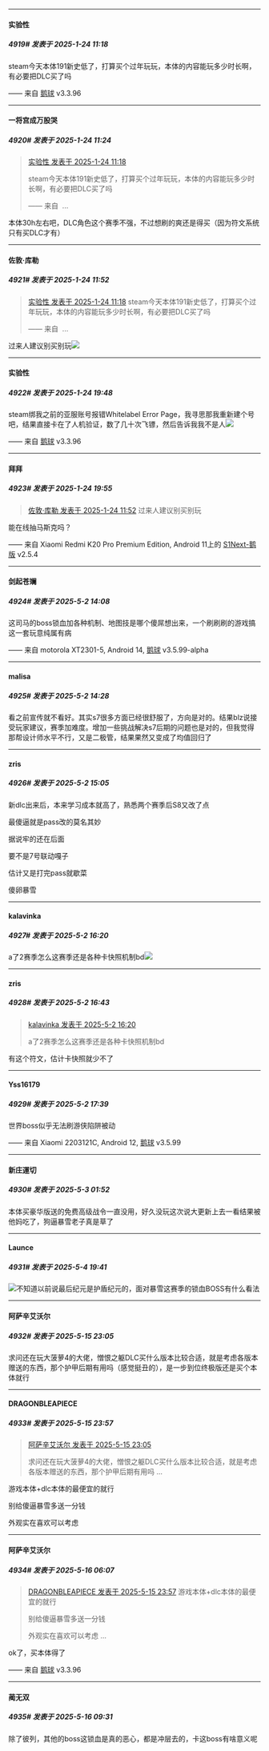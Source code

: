 ﻿
*****

####  实验性  
##### 4919#       发表于 2025-1-24 11:18

steam今天本体191新史低了，打算买个过年玩玩，本体的内容能玩多少时长啊，有必要把DLC买了吗

—— 来自 [鹅球](https://www.pgyer.com/GcUxKd4w) v3.3.96


*****

####  一将宫成万股哭  
##### 4920#       发表于 2025-1-24 11:24

<blockquote><a href="httphttps://bbs.saraba1st.com/2b/forum.php?mod=redirect&amp;goto=findpost&amp;pid=67265064&amp;ptid=2109067" target="_blank">实验性 发表于 2025-1-24 11:18</a>

steam今天本体191新史低了，打算买个过年玩玩，本体的内容能玩多少时长啊，有必要把DLC买了吗

—— 来自  ...</blockquote>
本体30h左右吧，DLC角色这个赛季不强，不过想刷的爽还是得买（因为符文系统只有买DLC才有）


*****

####  佐敦·库勒  
##### 4921#       发表于 2025-1-24 11:52

<blockquote><a href="httphttps://bbs.saraba1st.com/2b/forum.php?mod=redirect&amp;goto=findpost&amp;pid=67265064&amp;ptid=2109067" target="_blank">实验性 发表于 2025-1-24 11:18</a>
steam今天本体191新史低了，打算买个过年玩玩，本体的内容能玩多少时长啊，有必要把DLC买了吗

—— 来自  ...</blockquote>
过来人建议别买别玩<img src="https://static.saraba1st.com/image/smiley/face2017/067.png" referrerpolicy="no-referrer">


*****

####  实验性  
##### 4922#       发表于 2025-1-24 19:48

steam绑我之前的亚服账号报错Whitelabel Error Page，我寻思那我重新建个号吧，结果直接卡在了人机验证，数了几十次飞镖，然后告诉我我不是人<img src="https://static.saraba1st.com/image/smiley/face2017/125.png" referrerpolicy="no-referrer">

—— 来自 [鹅球](https://www.pgyer.com/GcUxKd4w) v3.3.96


*****

####  拜拜  
##### 4923#       发表于 2025-1-24 19:55

<blockquote><a href="httphttps://bbs.saraba1st.com/2b/forum.php?mod=redirect&amp;goto=findpost&amp;pid=67265451&amp;ptid=2109067" target="_blank">佐敦·库勒 发表于 2025-1-24 11:52</a>
过来人建议别买别玩</blockquote>
能在线抽马斯克吗？

—— 来自 Xiaomi Redmi K20 Pro Premium Edition, Android 11上的 [S1Next-鹅版](https://github.com/ykrank/S1-Next/releases) v2.5.4

*****

####  剑起苍斓  
##### 4924#       发表于 2025-5-2 14:08

这司马的boss锁血加各种机制、地图技是哪个傻屌想出来，一个刷刷刷的游戏搞这一套玩意纯属有病

—— 来自 motorola XT2301-5, Android 14, [鹅球](https://www.pgyer.com/xfPejhuq) v3.5.99-alpha


*****

####  malisa  
##### 4925#       发表于 2025-5-2 14:28

看之前宣传就不看好。其实s7很多方面已经很舒服了，方向是对的。结果blz说接受玩家建议，赛季加难度。增加一些挑战解决s7后期的问题也是对的，但我觉得那帮设计师水平不行，又是二极管，结果果然又变成了均值回归了


*****

####  zris  
##### 4926#       发表于 2025-5-2 15:05

新dlc出来后，本来学习成本就高了，熟悉两个赛季后S8又改了点

最傻逼就是pass改的莫名其妙

据说牢的还在后面

要不是7号联动嘎子

估计又是打完pass就歇菜

傻卵暴雪


*****

####  kalavinka  
##### 4927#       发表于 2025-5-2 16:20

a了2赛季怎么这赛季还是各种卡快照机制bd<img src="https://static.stage1st.com/image/smiley/face2017/003.png" referrerpolicy="no-referrer">


*****

####  zris  
##### 4928#       发表于 2025-5-2 16:43

<blockquote><a href="httphttps://stage1st.com/2b/forum.php?mod=redirect&amp;goto=findpost&amp;pid=67774578&amp;ptid=2109067" target="_blank">kalavinka 发表于 2025-5-2 16:20</a>

a了2赛季怎么这赛季还是各种卡快照机制bd</blockquote>
有这个符文，估计卡快照就少不了


*****

####  Yss16179  
##### 4929#       发表于 2025-5-2 17:39

世界boss似乎无法刷游侠陷阱被动

—— 来自 Xiaomi 2203121C, Android 12, [鹅球](https://www.pgyer.com/GcUxKd4w) v3.5.99


*****

####  新庄運切  
##### 4930#       发表于 2025-5-3 01:52

本体买豪华版送的免费高级战令一直没用，好久没玩这次说大更新上去一看结果被他妈吃了，狗逼暴雪老子真是草了


*****

####  Launce  
##### 4931#       发表于 2025-5-4 19:41

<img src="https://static.stage1st.com/image/smiley/face2017/049.png" referrerpolicy="no-referrer">不知道以前说最后纪元是护盾纪元的，面对暴雪这赛季的锁血BOSS有什么看法

*****

####  阿萨辛艾沃尔  
##### 4932#       发表于 2025-5-15 23:05

求问还在玩大菠萝4的大佬，憎恨之躯DLC买什么版本比较合适，就是考虑各版本赠送的东西，那个护甲后期有用吗（感觉挺丑的），是一步到位终极版还是买个本体就行


*****

####  DRAGONBLEAPIECE  
##### 4933#       发表于 2025-5-15 23:57

<blockquote><a href="httphttps://stage1st.com/2b/forum.php?mod=redirect&amp;goto=findpost&amp;pid=67819353&amp;ptid=2109067" target="_blank">阿萨辛艾沃尔 发表于 2025-5-15 23:05</a>

求问还在玩大菠萝4的大佬，憎恨之躯DLC买什么版本比较合适，就是考虑各版本赠送的东西，那个护甲后期有用吗 ...</blockquote>
游戏本体+dlc本体的最便宜的就行

别给傻逼暴雪多送一分钱

外观实在喜欢可以考虑


*****

####  阿萨辛艾沃尔  
##### 4934#       发表于 2025-5-16 06:07

<blockquote><a href="httphttps://stage1st.com/2b/forum.php?mod=redirect&amp;goto=findpost&amp;pid=67819550&amp;ptid=2109067" target="_blank">DRAGONBLEAPIECE 发表于 2025-5-15 23:57</a>
游戏本体+dlc本体的最便宜的就行

别给傻逼暴雪多送一分钱

外观实在喜欢可以考虑 ...</blockquote>
ok了，买本体得了

—— 来自 [鹅球](https://www.pgyer.com/GcUxKd4w) v3.3.96


*****

####  蔺无双  
##### 4935#       发表于 2025-5-16 09:31

除了彼列，其他的boss这锁血是真的恶心，都是冲层去的，卡这boss有啥意义呢

